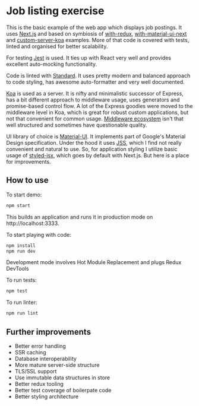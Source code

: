 # Job listing exercise

This is the basic example of the web app which displays job postings. It uses [Next.js](https://github.com/zeit/next.js) and based on symbiosis of [with-redux](https://github.com/zeit/next.js/tree/master/examples/with-redux), [with-material-ui-next](https://github.com/mui-org/material-ui/tree/v1-beta/examples/nextjs) and [custom-server-koa](https://github.com/zeit/next.js/tree/master/examples/custom-server-koa) examples. More of that code is covered with tests, linted and organised for better scalability.

For testing [Jest](https://facebook.github.io/jest/) is used. It ties up with React very well and provides excellent auto-mocking functionality.

Code is linted with [Standard](https://www.npmjs.com/package/standard). It uses pretty modern and balanced approach to code styling, has awesome auto-formatter and very well documented.

[Koa](http://koajs.com/) is used as a server. It is nifty and minimalistic successor of Express, has a bit different approach to middleware usage, uses generators and promise-based control flow. A lot of the Express goodies were moved to the middleware level in Koa, which is great for robust custom applications, but not that convenient for common usage. [Middleware ecosystem](https://github.com/koajs/koa/wiki) isn't that well structured and sometimes have questionable quality.

UI library of choice is [Material-UI](https://material-ui-next.com/). It implements part of Google's Material Design specification. Under the hood it uses [JSS](https://github.com/cssinjs/jss), which I find not really convenient and natural to use. So, for application styling I utilize basic usage of [styled-jsx](https://github.com/zeit/styled-jsx), which goes by default with Next.js. But here is a place for improvements.

## How to use

To start demo:

```bash
npm start
```

This builds an application and runs it in production mode on http://localhost:3333.

To start playing with code:

```bash
npm install
npm run dev
```

Development mode involves Hot Module Replacement and plugs Redux DevTools

To run tests:

```bash
npm test
```

To run linter:

```bash
npm run lint
```

## Further improvements
* Better error handling
* SSR caching
* Database interoperability
* More mature server-side structure
* TLS/SSL support
* Use immutable data structures in store
* Better redux tooling
* Better test coverage of boilerpate code
* Better styling architecture

